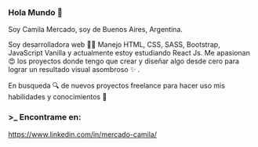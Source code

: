 ### Hola Mundo 👋

Soy Camila Mercado, soy de Buenos Aires, Argentina.

Soy desarrolladora web 👩‍💻 Manejo HTML, CSS, SASS, Bootstrap, JavaScript Vanilla y actualmente estoy estudiando React Js.
Me apasionan 😍 los proyectos donde tengo que crear y diseñar algo desde cero para lograr un resultado visual asombroso ✨ .

En busqueda 🔍 de nuevos proyectos freelance para hacer uso mis habilidades y conocimientos 🙌

### >_ Encontrame en:
https://www.linkedin.com/in/mercado-camila/

<!--
**camilamercado95/camilamercado95** is a ✨ _special_ ✨ repository because its `README.md` (this file) appears on your GitHub profile.
-->
